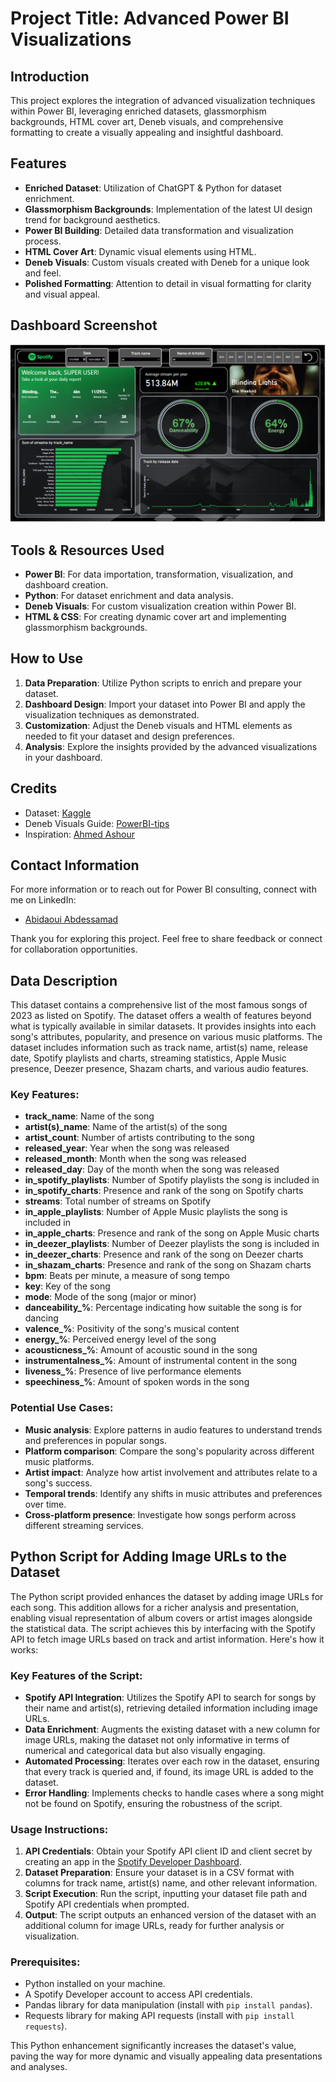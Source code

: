 # Project Title: Advanced Power BI Visualizations

## Introduction

This project explores the integration of advanced visualization techniques within Power BI, leveraging enriched datasets, glassmorphism backgrounds, HTML cover art, Deneb visuals, and comprehensive formatting to create a visually appealing and insightful dashboard.

## Features

- **Enriched Dataset**: Utilization of ChatGPT & Python for dataset enrichment.
- **Glassmorphism Backgrounds**: Implementation of the latest UI design trend for background aesthetics.
- **Power BI Building**: Detailed data transformation and visualization process.
- **HTML Cover Art**: Dynamic visual elements using HTML.
- **Deneb Visuals**: Custom visuals created with Deneb for a unique look and feel.
- **Polished Formatting**: Attention to detail in visual formatting for clarity and visual appeal.

## Dashboard Screenshot

![Dashboard Screenshot](https://github.com/AbdessamadABIDAOUI/Spotify-most-streamed-songs-2023-with-Power-bi-SQL-Python/blob/main/Screenshot%202024-02-25%20131849.png)



## Tools & Resources Used

- **Power BI**: For data importation, transformation, visualization, and dashboard creation.
- **Python**: For dataset enrichment and data analysis.
- **Deneb Visuals**: For custom visualization creation within Power BI.
- **HTML & CSS**: For creating dynamic cover art and implementing glassmorphism backgrounds.

## How to Use

1. **Data Preparation**: Utilize Python scripts to enrich and prepare your dataset.
2. **Dashboard Design**: Import your dataset into Power BI and apply the visualization techniques as demonstrated.
3. **Customization**: Adjust the Deneb visuals and HTML elements as needed to fit your dataset and design preferences.
4. **Analysis**: Explore the insights provided by the advanced visualizations in your dashboard.

## Credits

- Dataset: [Kaggle](https://www.kaggle.com)
- Deneb Visuals Guide: [PowerBI-tips](https://github.com/PowerBI-tips/Deneb)
- Inspiration: [Ahmed Ashour](https://www.linkedin.com/posts/ahmedashourviz_powerbi-dashboard-activity-7108768101839609856-Xfdl?utm_source=share&utm_medium=member_desktop)

## Contact Information

For more information or to reach out for Power BI consulting, connect with me on LinkedIn:

- [Abidaoui Abdessamad](https://www.linkedin.com/in/abdessamad-abidaoui/)

Thank you for exploring this project. Feel free to share feedback or connect for collaboration opportunities.

## Data Description

This dataset contains a comprehensive list of the most famous songs of 2023 as listed on Spotify. The dataset offers a wealth of features beyond what is typically available in similar datasets. It provides insights into each song's attributes, popularity, and presence on various music platforms. The dataset includes information such as track name, artist(s) name, release date, Spotify playlists and charts, streaming statistics, Apple Music presence, Deezer presence, Shazam charts, and various audio features.

### Key Features:

- **track_name**: Name of the song
- **artist(s)_name**: Name of the artist(s) of the song
- **artist_count**: Number of artists contributing to the song
- **released_year**: Year when the song was released
- **released_month**: Month when the song was released
- **released_day**: Day of the month when the song was released
- **in_spotify_playlists**: Number of Spotify playlists the song is included in
- **in_spotify_charts**: Presence and rank of the song on Spotify charts
- **streams**: Total number of streams on Spotify
- **in_apple_playlists**: Number of Apple Music playlists the song is included in
- **in_apple_charts**: Presence and rank of the song on Apple Music charts
- **in_deezer_playlists**: Number of Deezer playlists the song is included in
- **in_deezer_charts**: Presence and rank of the song on Deezer charts
- **in_shazam_charts**: Presence and rank of the song on Shazam charts
- **bpm**: Beats per minute, a measure of song tempo
- **key**: Key of the song
- **mode**: Mode of the song (major or minor)
- **danceability_%**: Percentage indicating how suitable the song is for dancing
- **valence_%**: Positivity of the song's musical content
- **energy_%**: Perceived energy level of the song
- **acousticness_%**: Amount of acoustic sound in the song
- **instrumentalness_%**: Amount of instrumental content in the song
- **liveness_%**: Presence of live performance elements
- **speechiness_%**: Amount of spoken words in the song

### Potential Use Cases:

- **Music analysis**: Explore patterns in audio features to understand trends and preferences in popular songs.
- **Platform comparison**: Compare the song's popularity across different music platforms.
- **Artist impact**: Analyze how artist involvement and attributes relate to a song's success.
- **Temporal trends**: Identify any shifts in music attributes and preferences over time.
- **Cross-platform presence**: Investigate how songs perform across different streaming services.

## Python Script for Adding Image URLs to the Dataset

The Python script provided enhances the dataset by adding image URLs for each song. This addition allows for a richer analysis and presentation, enabling visual representation of album covers or artist images alongside the statistical data. The script achieves this by interfacing with the Spotify API to fetch image URLs based on track and artist information. Here's how it works:

### Key Features of the Script:

- **Spotify API Integration**: Utilizes the Spotify API to search for songs by their name and artist(s), retrieving detailed information including image URLs.
- **Data Enrichment**: Augments the existing dataset with a new column for image URLs, making the dataset not only informative in terms of numerical and categorical data but also visually engaging.
- **Automated Processing**: Iterates over each row in the dataset, ensuring that every track is queried and, if found, its image URL is added to the dataset.
- **Error Handling**: Implements checks to handle cases where a song might not be found on Spotify, ensuring the robustness of the script.

### Usage Instructions:

1. **API Credentials**: Obtain your Spotify API client ID and client secret by creating an app in the [Spotify Developer Dashboard](https://developer.spotify.com/dashboard/).
2. **Dataset Preparation**: Ensure your dataset is in a CSV format with columns for track name, artist(s) name, and other relevant information.
3. **Script Execution**: Run the script, inputting your dataset file path and Spotify API credentials when prompted.
4. **Output**: The script outputs an enhanced version of the dataset with an additional column for image URLs, ready for further analysis or visualization.

### Prerequisites:

- Python installed on your machine.
- A Spotify Developer account to access API credentials.
- Pandas library for data manipulation (install with `pip install pandas`).
- Requests library for making API requests (install with `pip install requests`).

This Python enhancement significantly increases the dataset's value, paving the way for more dynamic and visually appealing data presentations and analyses.


